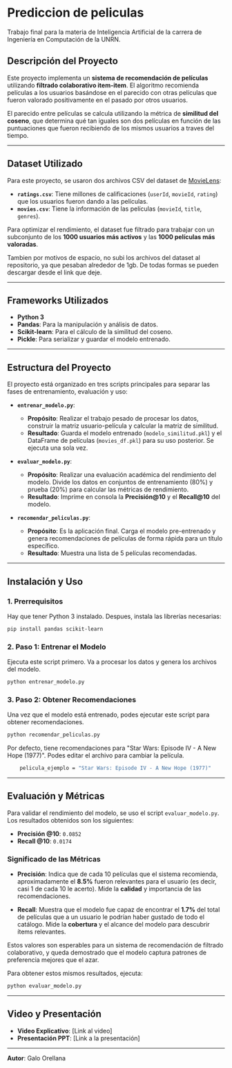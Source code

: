 # Prediccion de peliculas

Trabajo final para la materia de Inteligencia Artificial de la carrera de Ingeniería en Computación de la UNRN.

## Descripción del Proyecto

Este proyecto implementa un **sistema de recomendación de películas** utilizando **filtrado colaborativo item-item**. El algoritmo recomienda películas a los usuarios basándose en el parecido con otras películas que fueron valorado positivamente en el pasado por otros usuarios.

El parecido entre películas se calcula utilizando la métrica de **similitud del coseno**, que determina qué tan iguales son dos películas en función de las puntuaciones que fueron recibiendo de los mismos usuarios a traves del tiempo.

-----

## Dataset Utilizado

Para este proyecto, se usaron dos archivos CSV del dataset de [MovieLens](https://www.google.com/search?q=https://groulens.org/datasets/movielens/):

  * **`ratings.csv`**: Tiene millones de calificaciones (`userId`, `movieId`, `rating`) que los usuarios fueron dando a las películas.
  * **`movies.csv`**: Tiene la información de las películas (`movieId`, `title`, `genres`).

Para optimizar el rendimiento, el dataset fue filtrado para trabajar con un subconjunto de los **1000 usuarios más activos** y las **1000 películas más valoradas**.

Tambien por motivos de espacio, no subi los archivos del dataset al repositorio, ya que pesaban alrededor de 1gb. De todas formas se pueden descargar desde el link que deje.

-----

## Frameworks Utilizados

  * **Python 3**
  * **Pandas**: Para la manipulación y análisis de datos.
  * **Scikit-learn**: Para el cálculo de la similitud del coseno.
  * **Pickle**: Para serializar y guardar el modelo entrenado.

-----

## Estructura del Proyecto

El proyecto está organizado en tres scripts principales para separar las fases de entrenamiento, evaluación y uso:

  * **`entrenar_modelo.py`**:

      * **Propósito**: Realizar el trabajo pesado de procesar los datos, construir la matriz usuario-película y calcular la matriz de similitud.
      * **Resultado**: Guarda el modelo entrenado (`modelo_similitud.pkl`) y el DataFrame de películas (`movies_df.pkl`) para su uso posterior. Se ejecuta una sola vez.

  * **`evaluar_modelo.py`**:

      * **Propósito**: Realizar una evaluación académica del rendimiento del modelo. Divide los datos en conjuntos de entrenamiento (80%) y prueba (20%) para calcular las métricas de rendimiento.
      * **Resultado**: Imprime en consola la **Precisión@10** y el **Recall@10** del modelo.

  * **`recomendar_peliculas.py`**:

      * **Propósito**: Es la aplicación final. Carga el modelo pre-entrenado y genera recomendaciones de películas de forma rápida para un título específico.
      * **Resultado**: Muestra una lista de 5 películas recomendadas.

-----

## Instalación y Uso

### 1\. Prerrequisitos

Hay que tener Python 3 instalado. Despues, instala las librerías necesarias:

```bash
pip install pandas scikit-learn
```

### 2\. Paso 1: Entrenar el Modelo

Ejecuta este script primero. Va a procesar los datos y genera los archivos del modelo.

```bash
python entrenar_modelo.py
```

### 3\. Paso 2: Obtener Recomendaciones

Una vez que el modelo está entrenado, podes ejecutar este script para obtener recomendaciones.

```bash
python recomendar_peliculas.py
```

Por defecto, tiene recomendaciones para "Star Wars: Episode IV - A New Hope (1977)". Podes editar el archivo para cambiar la película.

```bash 
    pelicula_ejemplo = "Star Wars: Episode IV - A New Hope (1977)"
```

-----

## Evaluación y Métricas

Para validar el rendimiento del modelo, se uso el script `evaluar_modelo.py`. Los resultados obtenidos son los siguientes:

  * **Precisión @10**: `0.0852`
  * **Recall @10**: `0.0174`

### Significado de las Métricas

  * **Precisión**: Indica que de cada 10 películas que el sistema recomienda, aproximadamente el **8.5%** fueron relevantes para el usuario (es decir, casi 1 de cada 10 le acerto). Mide la **calidad** y importancia de las recomendaciones.

  * **Recall**: Muestra que el modelo fue capaz de encontrar el **1.7%** del total de películas que a un usuario le podrían haber gustado de todo el catálogo. Mide la **cobertura** y el alcance del modelo para descubrir ítems relevantes.

Estos valores son esperables para un sistema de recomendación de filtrado colaborativo, y queda demostrado que el modelo captura patrones de preferencia mejores que el azar.

Para obtener estos mismos resultados, ejecuta:

```bash
python evaluar_modelo.py
```

-----

## Video y Presentación

  * **Video Explicativo**: [Link al video]
  * **Presentación PPT**: [Link a la presentación]

-----

**Autor**: Galo Orellana